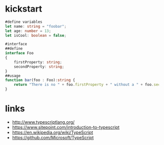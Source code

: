 # kickstart

```typescript
#define variables
let name: string = "foobar";
let age: number = 13;
let isCool: boolean = false;

#interface
##define
interface Foo
{
    firstProperty: string;
    secondProperty: string;
}
##usage
function bar(foo : Foo):string {
    return "There is no " + foo.firstProperty + " without a " + foo.secondProperty;
}
```

# links

* http://www.typescriptlang.org/
* https://www.sitepoint.com/introduction-to-typescript
* https://en.wikipedia.org/wiki/TypeScript
* https://github.com/Microsoft/TypeScript
